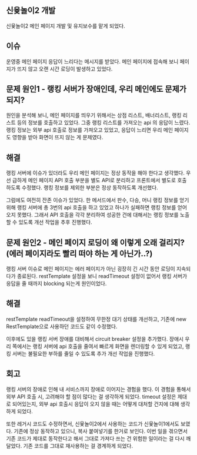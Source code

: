 ## 신윷놀이2 개발 
신윷놀이2 메인 페이지 개발 및 유지보수를 맡게 되었다. 

## 이슈
운영중 메인 페이지 응답이 느리다는 메시지를 받았다. 메인 페이지에 접속해 보니 페이지가 뜨지 않고 오랜 시간 로딩이 발생하고 있었다. 

## 문제 원인1 - 랭킹 서버가 장애인데, 우리 메인에도 문제가 되지?
원인을 분석해 보니, 메인 페이지를 띄우기 위해서는 상점 리스트, 배너리스트, 랭킹 리스트 등의 정보를 호출하고 있었다. 그중 랭킹 리스트를 가져오는 api 의 응답이 느렸다. 랭킹 정보는 외부 api 호출로 정보를 가져오고 있었고, 응답이 느리면 우리 메인 페이지도 영향을 받아 화면이 뜨지 않는 게 문제였다.


## 해결 
랭킹 서버에 이슈가 있더라도 우리 메인 페이지는 정상 동작을 해야 한다고 생각했다. 우선 급하게 메인 페이지 API 호출 부분을 별도 API로 분리하고 프론트에서 별도로 호출하도록 수정했다. 랭킹 정보를 제외한 부분은 정상 동작하도록 개선했다.

그럼에도 여전히 잔존 이슈가 있었다. 한 메서드에서 판수, 다승, 머니 랭킹 정보를 얻기 위해 랭킹 서버에 총 3번의 api 호출을 하고 있었고 하나가 실패하면 랭킹 정보를 얻어오지 못했다. 그래서 API 호출을 각각 분리하여 성공한 건에 대해서는 랭킹 정보를 노출할 수 있도록 개선 작업을 추후 진행했다.


## 문제 원인2 - 메인 페이지 로딩이 왜 이렇게 오래 걸리지? (에러 페이지라도 빨리 떠야 하는 게 아닌가..?)
랭킹 서버 이슈로 메인 페이지는 에러 페이지가 아닌 굉장히 긴 시간 동안 로딩이 지속되다가 종료된다. restTemplate 설정을 보니 readTimeout 설정이 없어서 랭킹 서버가 응답을 줄 때까지 blocking 되는게 원인이었다. 


## 해결 
restTemplate readTimeout을 설정하여 무한정 대기 상태를 개선하고, 기존에 new RestTemplate으로 사용하던 코드도 같이 수정했다.

이후에도 있을 랭킹 서버 장애를 대비해서 circuit breaker 설정을 추가했다. 장애시 우리 쪽에서는 랭킹 서버에 api 호출을 줄여서 빠르게 화면을 렌더링할 수 있게 되었고, 랭킹 서버는 불필요한 부하를 줄일 수 있도록 추가 개선 작업을 진행했다. 


## 회고 
랭킹 서버의 장애로 인해 내 서비스까지 장애로 이어지는 경험을 했다. 
이 경험을 통해서 외부 API 호출 시, 고려해야 할 점이 많다는 걸 생각하게 되었다. timeout 설정은 제대로 되어있는지, 외부 api 호출시 응답이 오지 않을 때는 어떻게 대처할 건지에 대해 생각하게 되었다. 

또한 레거시 코드도 수정하면서, 신윷놀이2에서 사용하는 코드가 신윷놀이1에서도 보였다. 기존에 정상 동작하고 있으니, 복사 붙여넣기를 한거로 보인다. 
이번 일을 겪으면서 기존 코드가 제대로 동작한다고 해서 그대로 가져다 쓰는 건 위험한 일이라는 걸 다시 깨달았다. 기존 코드를 그대로 재사용하는 걸 경계하게 되었다. 